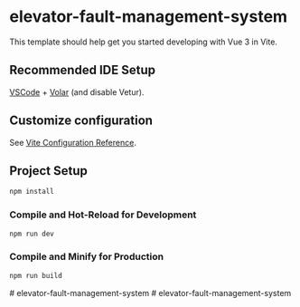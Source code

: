 # elevator-fault-management-system

This template should help get you started developing with Vue 3 in Vite.

## Recommended IDE Setup

[VSCode](https://code.visualstudio.com/) + [Volar](https://marketplace.visualstudio.com/items?itemName=Vue.volar) (and disable Vetur).

## Customize configuration

See [Vite Configuration Reference](https://vite.dev/config/).

## Project Setup

```sh
npm install
```

### Compile and Hot-Reload for Development

```sh
npm run dev
```

### Compile and Minify for Production

```sh
npm run build
```
#   e l e v a t o r - f a u l t - m a n a g e m e n t - s y s t e m  
 #   e l e v a t o r - f a u l t - m a n a g e m e n t - s y s t e m  
 